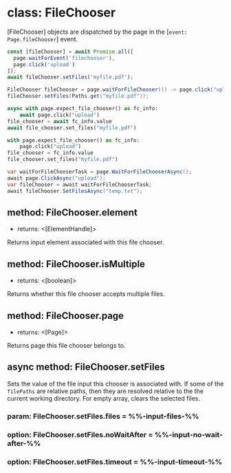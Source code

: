 # class: FileChooser

[FileChooser] objects are dispatched by the page in the [`event: Page.fileChooser`] event.

```js
const [fileChooser] = await Promise.all([
  page.waitForEvent('filechooser'),
  page.click('upload')
]);
await fileChooser.setFiles('myfile.pdf');
```

```java
FileChooser fileChooser = page.waitForFileChooser(() -> page.click("upload"));
fileChooser.setFiles(Paths.get("myfile.pdf"));
```

```python async
async with page.expect_file_chooser() as fc_info:
    await page.click("upload")
file_chooser = await fc_info.value
await file_chooser.set_files("myfile.pdf")
```

```python sync
with page.expect_file_chooser() as fc_info:
    page.click("upload")
file_chooser = fc_info.value
file_chooser.set_files("myfile.pdf")
```

```csharp
var waitForFileChooserTask = page.WaitForFileChooserAsync();
await page.ClickAsync("upload");
var fileChooser = await waitForFileChooserTask;
await fileChooser.SetFilesAsync("temp.txt");
```

## method: FileChooser.element
- returns: <[ElementHandle]>

Returns input element associated with this file chooser.

## method: FileChooser.isMultiple
- returns: <[boolean]>

Returns whether this file chooser accepts multiple files.

## method: FileChooser.page
- returns: <[Page]>

Returns page this file chooser belongs to.

## async method: FileChooser.setFiles

Sets the value of the file input this chooser is associated with. If some of the `filePaths` are relative paths, then
they are resolved relative to the the current working directory. For empty array, clears the selected files.

### param: FileChooser.setFiles.files = %%-input-files-%%

### option: FileChooser.setFiles.noWaitAfter = %%-input-no-wait-after-%%

### option: FileChooser.setFiles.timeout = %%-input-timeout-%%
